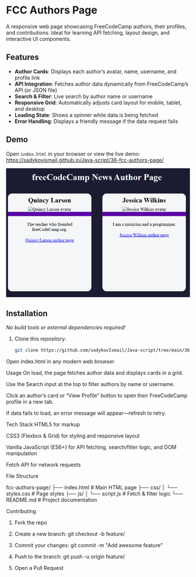 # FCC Authors Page

A responsive web page showcasing FreeCodeCamp authors, their profiles, and contributions. Ideal for learning API fetching, layout design, and interactive UI components.

## Features

- **Author Cards**: Displays each author’s avatar, name, username, and profile link  
- **API Integration**: Fetches author data dynamically from FreeCodeCamp’s API (or JSON file)  
- **Search & Filter**: Live search by author name or username  
- **Responsive Grid**: Automatically adjusts card layout for mobile, tablet, and desktop  
- **Loading State**: Shows a spinner while data is being fetched  
- **Error Handling**: Displays a friendly message if the data request fails  

## Demo

Open `index.html` in your browser or view the live demo:  
<https://sadykovismail.github.io/Java-script/36-fcc-authors-page/>

![Screenshot of the FCC Authors Page](./screenshot.png)

## Installation

_No build tools or external dependencies required!_

1. Clone this repository:  
   ```bash
   git clone https://github.com/sadykovIsmail/Java-script/tree/main/36-fcc-authors-page
Open index.html in any modern web browser.

Usage
On load, the page fetches author data and displays cards in a grid.

Use the Search input at the top to filter authors by name or username.

Click an author’s card or “View Profile” button to open their FreeCodeCamp profile in a new tab.

If data fails to load, an error message will appear—refresh to retry.

Tech Stack
HTML5 for markup

CSS3 (Flexbox & Grid) for styling and responsive layout

Vanilla JavaScript (ES6+) for API fetching, search/filter logic, and DOM manipulation

Fetch API for network requests

File Structure

fcc-authors-page/
├── index.html            # Main HTML page
├── css/
│   └── styles.css        # Page styles
├── js/
│   └── script.js            # Fetch & filter logic
└── README.md             # Project documentation

Contributing
1) Fork the repo

2) Create a new branch:
git checkout -b feature/<your-branch-name>

3) Commit your changes:
git commit -m "Add awesome feature"

4) Push to the branch:
git push -u origin feature/<your-branch-name>

5) Open a Pull Request